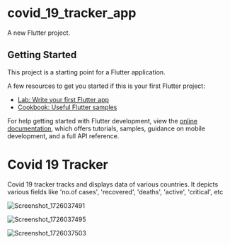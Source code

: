 # covid_19_tracker_app

A new Flutter project.

## Getting Started

This project is a starting point for a Flutter application.

A few resources to get you started if this is your first Flutter project:

- [Lab: Write your first Flutter app](https://docs.flutter.dev/get-started/codelab)
- [Cookbook: Useful Flutter samples](https://docs.flutter.dev/cookbook)

For help getting started with Flutter development, view the
[online documentation](https://docs.flutter.dev/), which offers tutorials,
samples, guidance on mobile development, and a full API reference.

# Covid 19 Tracker
Covid 19 tracker tracks and displays data of various countries.
It depicts various fields like 'no.of cases', 'recovered', 'deaths', 'active', 'critical', etc

![Screenshot_1726037491](https://github.com/user-attachments/assets/fd872a4f-bfeb-45b2-8cb0-b4ce05dbcb22)

![Screenshot_1726037495](https://github.com/user-attachments/assets/cfca68a0-e98d-4c94-99ee-f39393a5c99b)

![Screenshot_1726037503](https://github.com/user-attachments/assets/51119bfb-88a6-4d77-a73c-6774202ff47e)
